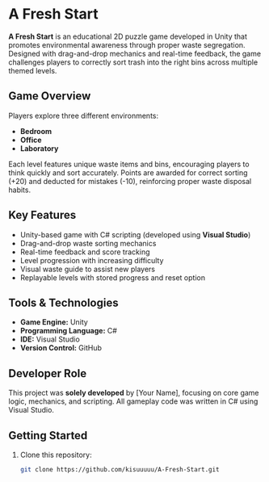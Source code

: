 # A Fresh Start

**A Fresh Start** is an educational 2D puzzle game developed in Unity that promotes environmental awareness through proper waste segregation. Designed with drag-and-drop mechanics and real-time feedback, the game challenges players to correctly sort trash into the right bins across multiple themed levels.

##  Game Overview

Players explore three different environments:
-  **Bedroom**
-  **Office**
-  **Laboratory**

Each level features unique waste items and bins, encouraging players to think quickly and sort accurately. Points are awarded for correct sorting (+20) and deducted for mistakes (-10), reinforcing proper waste disposal habits.

##  Key Features

- Unity-based game with C# scripting (developed using **Visual Studio**)
- Drag-and-drop waste sorting mechanics
- Real-time feedback and score tracking
- Level progression with increasing difficulty
- Visual waste guide to assist new players
- Replayable levels with stored progress and reset option

##  Tools & Technologies

- **Game Engine:** Unity
- **Programming Language:** C#
- **IDE:** Visual Studio
- **Version Control:** GitHub

##  Developer Role

This project was **solely developed** by [Your Name], focusing on core game logic, mechanics, and scripting. All gameplay code was written in C# using Visual Studio.

##  Getting Started

1. Clone this repository:
   ```bash
   git clone https://github.com/kisuuuuu/A-Fresh-Start.git
